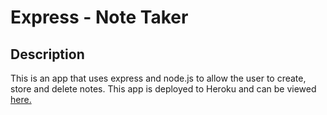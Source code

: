 # Express - Note Taker

## Description

This is an app that uses express and node.js to allow the user to create, store and delete notes.  This app is deployed to Heroku and can be viewed [here.](https://glacial-falls-72326.herokuapp.com/notes)  
